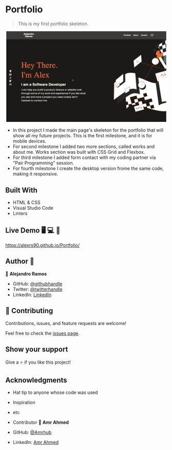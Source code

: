 # Portfolio

> This is my first portfolio skeleton.

![screenshot](images/portfolioMainPage.png)

- In this project I made the main page's skeleton for the portfolio that will show all my future projects.
  This is the first milestone, and it is for mobile devices.
- For second milestone I added two more sections, called works and about me. Works section was built with CSS Grid and Flexbox.
- For third milestone I added form contact with my coding partner via "Pair Programming" session.
- For fourth milestone I create the desktop version frome the same code, making it responsive. 

## Built With

- HTML & CSS
- Visual Studio Code
- Linters

## Live Demo 🖥️ 💻 📱

https://alexrs90.github.io/Portfolio/

## Author 👤

👤 **Alejandro Ramos**

- GitHub: [@githubhandle](https://github.com/AlexRS90)
- Twitter: [@twitterhandle](https://twitter.com/AlejandroRBenji)
- LinkedIn: [LinkedIn](https://www.linkedin.com/in/alejandro-ramos-santos-9b0b52135/)

## 🤝 Contributing

Contributions, issues, and feature requests are welcome!

Feel free to check the [issues page](https://github.com/AlexRS90/Portfolio/issues).

## Show your support

Give a ⭐️ if you like this project!

## Acknowledgments

- Hat tip to anyone whose code was used
- Inspiration
- etc
- Contributor
  👤 **Amr Ahmed**

- GitHub: [@Amrhub](https://github.com/Amrhub/)
- LinkedIn: [Amr Ahmed](https://www.linkedin.com/in/amr-ahmed-655420191/)
